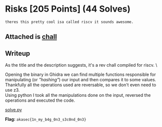 # Risks \[205 Points] (44 Solves)
```
theres this pretty cool isa called riscv it sounds awesome.
```
Attached is [chall](./chall)
---

## Writeup

As the title and the description suggests, it's a rev chall compiled for riscv. \

Opening the binary in Ghidra we can find multiple functions responsible for manipulating
(or *"hashing"*) our input and then compares it to some values. Thankfully all the
operations used are reversable, so we don't even need to use z3. \
Using python I took all the manipulations done on the input, reversed the operations
and executed the code.

[solve.py](./solve.py)

**Flag:** `akasec{1n_my_b4g_0n3_s3c0nd_0n3}`
